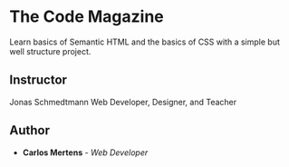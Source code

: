 # The Code Magazine

Learn basics of Semantic HTML and the basics of CSS with a simple but well structure project.

## Instructor

Jonas Schmedtmann
Web Developer, Designer, and Teacher

## Author

- **Carlos Mertens** - _Web Developer_

